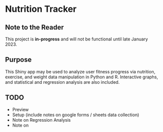 # Nutrition Tracker

## Note to the Reader

This project is **in-progress** and will not be functional until late January 2023.

## Purpose

This Shiny app may be used to analyze user fitness progress via nutrition, exercise, and weight data manipulation in Python and R. Interactive graphs, and statistical and regression analysis are also included.

## TODO
- Preview 
- Setup (include notes on google forms / sheets data collection)
- Note on Regression Analysis
- Note on 
